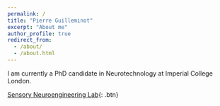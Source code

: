 ```yaml
---
permalink: /
title: "Pierre Guilleminot"
excerpt: "About me"
author_profile: true
redirect_from: 
  - /about/
  - /about.html
---
```



I am currently a PhD candidate in Neurotechnology at Imperial College London.

[Sensory Neuroengineering Lab](http://www.bg.ic.ac.uk/research/reichenbach/){: .btn}


